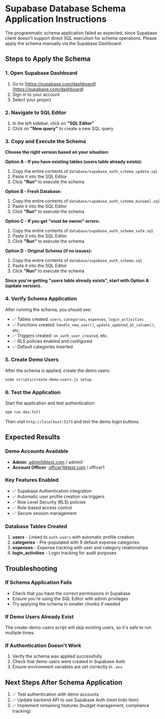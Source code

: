 # Supabase Database Schema Application Instructions

The programmatic schema application failed as expected, since Supabase client doesn't support direct SQL execution for schema operations. Please apply the schema manually via the Supabase Dashboard.

## Steps to Apply the Schema

### 1. Open Supabase Dashboard
1. Go to [https://supabase.com/dashboard](https://supabase.com/dashboard)
2. Sign in to your account
3. Select your project

### 2. Navigate to SQL Editor
1. In the left sidebar, click on **"SQL Editor"**
2. Click on **"New query"** to create a new SQL query

### 3. Copy and Execute the Schema
**Choose the right version based on your situation:**

**Option A - If you have existing tables (users table already exists):**
1. Copy the entire contents of `database/supabase_auth_schema_update.sql`
2. Paste it into the SQL Editor
3. Click **"Run"** to execute the schema

**Option B - Fresh Database:**
1. Copy the entire contents of `database/supabase_auth_schema_minimal.sql`
2. Paste it into the SQL Editor
3. Click **"Run"** to execute the schema

**Option C - If you get "must be owner" errors:**
1. Copy the entire contents of `database/supabase_auth_schema_safe.sql`
2. Paste it into the SQL Editor
3. Click **"Run"** to execute the schema

**Option D - Original Schema (if no issues):**
1. Copy the entire contents of `database/supabase_auth_schema.sql`
2. Paste it into the SQL Editor
3. Click **"Run"** to execute the schema

**Since you're getting "users table already exists", start with Option A (update version).**

### 4. Verify Schema Application
After running the schema, you should see:
- ✅ Tables created: `users`, `categories`, `expenses`, `login_activities`
- ✅ Functions created: `handle_new_user()`, `update_updated_at_column()`, etc.
- ✅ Triggers created: `on_auth_user_created`, etc.
- ✅ RLS policies enabled and configured
- ✅ Default categories inserted

### 5. Create Demo Users
After the schema is applied, create the demo users:

```bash
node scripts/create-demo-users.js setup
```

### 6. Test the Application
Start the application and test authentication:

```bash
npm run dev:full
```

Then visit `http://localhost:5173` and test the demo login buttons.

## Expected Results

### Demo Accounts Available
- **Admin**: admin1@test.com / admin1
- **Account Officer**: officer1@test.com / officer1

### Key Features Enabled
- ✅ Supabase Authentication integration
- ✅ Automatic user profile creation via triggers
- ✅ Row Level Security (RLS) policies
- ✅ Role-based access control
- ✅ Secure session management

### Database Tables Created
1. **users** - Linked to `auth.users` with automatic profile creation
2. **categories** - Pre-populated with 9 default expense categories
3. **expenses** - Expense tracking with user and category relationships
4. **login_activities** - Login tracking for audit purposes

## Troubleshooting

### If Schema Application Fails
- Check that you have the correct permissions in Supabase
- Ensure you're using the SQL Editor with admin privileges
- Try applying the schema in smaller chunks if needed

### If Demo Users Already Exist
The create-demo-users script will skip existing users, so it's safe to run multiple times.

### If Authentication Doesn't Work
1. Verify the schema was applied successfully
2. Check that demo users were created in Supabase Auth
3. Ensure environment variables are set correctly in `.env`

## Next Steps After Schema Application
1. ✅ Test authentication with demo accounts
2. ✅ Update backend API to use Supabase Auth (next todo item)
3. ✅ Implement remaining features (budget management, compliance tracking)